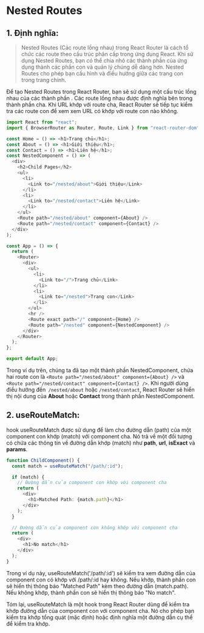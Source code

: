 # Nested Routes

## 1. Định nghĩa:

> Nested Routes (Các route lồng nhau) trong React Router là cách tổ chức các route theo cấu trúc phân cấp trong ứng dụng React. Khi sử dụng Nested Routes, bạn có thể chia nhỏ các thành phần của ứng dụng thành các phần con và quản lý chúng dễ dàng hơn. Nested Routes cho phép bạn cấu hình và điều hướng giữa các trang con trong trang chính.

Để tạo Nested Routes trong React Router, bạn sẽ sử dụng một cấu trúc lồng nhau của các thành phần <Route>. Các route lồng nhau được định nghĩa bên trong thành phần cha. Khi URL khớp với route cha, React Router sẽ tiếp tục kiểm tra các route con để xem xem URL có khớp với route con nào không.

```ts
import React from "react";
import { BrowserRouter as Router, Route, Link } from "react-router-dom";

const Home = () => <h1>Trang chủ</h1>;
const About = () => <h1>Giới thiệu</h1>;
const Contact = () => <h1>Liên hệ</h1>;
const NestedComponent = () => (
  <div>
    <h2>Child Pages</h2>
    <ul>
      <li>
        <Link to="/nested/about">Giới thiệu</Link>
      </li>
      <li>
        <Link to="/nested/contact">Liên hệ</Link>
      </li>
    </ul>
    <Route path="/nested/about" component={About} />
    <Route path="/nested/contact" component={Contact} />
  </div>
);

const App = () => {
  return (
    <Router>
      <div>
        <ul>
          <li>
            <Link to="/">Trang chủ</Link>
          </li>
          <li>
            <Link to="/nested">Trang con</Link>
          </li>
        </ul>
        <hr />
        <Route exact path="/" component={Home} />
        <Route path="/nested" component={NestedComponent} />
      </div>
    </Router>
  );
};

export default App;
```

Trong ví dụ trên, chúng ta đã tạo một thành phần NestedComponent, chứa hai route con là `<Route path="/nested/about" component={About} />` và `<Route path="/nested/contact" component={Contact} />`. Khi người dùng điều hướng đến` /nested/about` hoặc `/nested/contact`, React Router sẽ hiển thị nội dung của **About** hoặc **Contact** trong thành phần NestedComponent.

## 2. useRouteMatch:

hook useRouteMatch được sử dụng để làm cho đường dẫn (path) của một component con khớp (match) với component cha. Nó trả về một đối tượng có chứa các thông tin về đường dẫn khớp (match) như **path**, **url**, **isExact** và **params**.

```ts
function ChildComponent() {
  const match = useRouteMatch("/path/:id");

  if (match) {
    // Đường dẫn của component con khớp với component cha
    return (
      <div>
        <h1>Matched Path: {match.path}</h1>
      </div>
    );
  }

  // Đường dẫn của component con không khớp với component cha
  return (
    <div>
      <h1>No match</h1>
    </div>
  );
}
```

Trong ví dụ này, useRouteMatch('/path/:id') sẽ kiểm tra xem đường dẫn của component con có khớp với /path/:id hay không. Nếu khớp, thành phần con sẽ hiển thị thông báo "Matched Path" kèm theo đường dẫn (match.path). Nếu không khớp, thành phần con sẽ hiển thị thông báo "No match".

Tóm lại, useRouteMatch là một hook trong React Router dùng để kiểm tra khớp đường dẫn của component con với component cha. Nó cho phép bạn kiểm tra khớp tổng quát (mặc định) hoặc định nghĩa một đường dẫn cụ thể để kiểm tra khớp.
